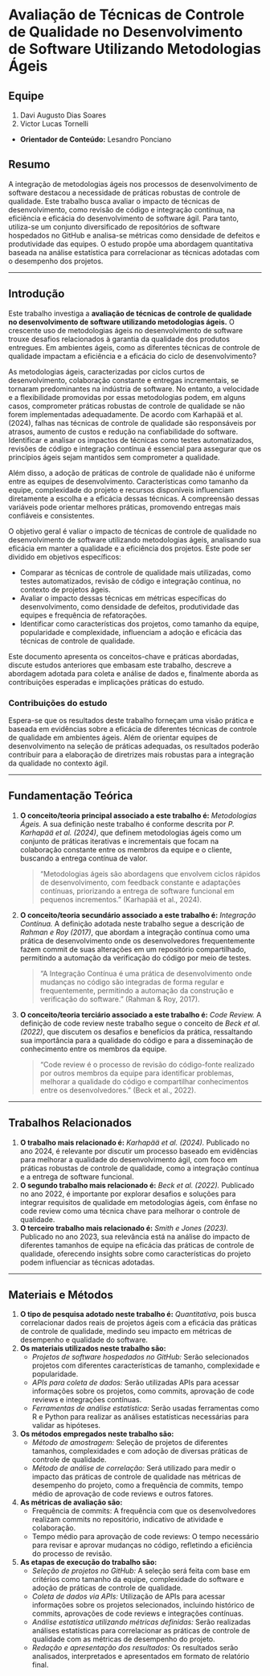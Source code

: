 # Avaliação de Técnicas de Controle de Qualidade no Desenvolvimento de Software Utilizando Metodologias Ágeis

## Equipe

1. Davi Augusto Dias Soares  
2. Victor Lucas Tornelli  

* **Orientador de Conteúdo:** Lesandro Ponciano

## Resumo
A integração de metodologias ágeis nos processos de desenvolvimento de software destacou a necessidade de práticas robustas de controle de qualidade. Este trabalho busca avaliar o impacto de técnicas de desenvolvimento, como  revisão de código e integração contínua, na eficiência e eficácia do desenvolvimento de software ágil. Para tanto, utiliza-se um conjunto diversificado de repositórios de software hospedados no GitHub e analisa-se métricas como densidade de defeitos e produtividade das equipes. O estudo propõe uma abordagem quantitativa baseada na análise estatística para correlacionar as técnicas adotadas com o desempenho dos projetos.

---

## **Introdução**  

   Este trabalho investiga a **avaliação de técnicas de controle de qualidade no desenvolvimento de software utilizando metodologias ágeis.** O crescente uso de metodologias ágeis no desenvolvimento de software trouxe desafios relacionados à garantia da qualidade dos produtos entregues. Em ambientes ágeis, como as diferentes técnicas de controle de qualidade impactam a eficiência e a eficácia do ciclo de desenvolvimento?  
   
   As metodologias ágeis, caracterizadas por ciclos curtos de desenvolvimento, colaboração constante e entregas incrementais, se tornaram predominantes na indústria de software. No entanto, a velocidade e a flexibilidade promovidas por essas metodologias podem, em alguns casos, comprometer práticas robustas de controle de qualidade se não forem implementadas adequadamente. De acordo com Karhapää et al. (2024), falhas nas técnicas de controle de qualidade são responsáveis por atrasos, aumento de custos e redução na confiabilidade do software. Identificar e analisar os impactos de técnicas como testes automatizados, revisões de código e integração contínua é essencial para assegurar que os princípios ágeis sejam mantidos sem comprometer a qualidade.  

   Além disso, a adoção de práticas de controle de qualidade não é uniforme entre as equipes de desenvolvimento. Características como tamanho da equipe, complexidade do projeto e recursos disponíveis influenciam diretamente a escolha e a eficácia dessas técnicas. A compreensão dessas variáveis pode orientar melhores práticas, promovendo entregas mais confiáveis e consistentes.  

  O objetivo geral é valiar o impacto de técnicas de controle de qualidade no desenvolvimento de software utilizando metodologias ágeis, analisando sua eficácia em manter a qualidade e a eficiência dos projetos. Este pode ser dividido em objetivos específicos:
   - Comparar as técnicas de controle de qualidade mais utilizadas, como testes automatizados, revisão de código e integração contínua, no contexto de projetos ágeis.  
   - Avaliar o impacto dessas técnicas em métricas específicas do desenvolvimento, como densidade de defeitos, produtividade das equipes e frequência de refatorações.  
   - Identificar como características dos projetos, como tamanho da equipe, popularidade e complexidade, influenciam a adoção e eficácia das técnicas de controle de qualidade.  

   Este documento apresenta os conceitos-chave e práticas abordadas, discute estudos anteriores que embasam este trabalho, descreve a abordagem adotada para coleta e análise de dados e, finalmente aborda as contribuições esperadas e implicações práticas do estudo.  

### **Contribuições do estudo**  
Espera-se que os resultados deste trabalho forneçam uma visão prática e baseada em evidências sobre a eficácia de diferentes técnicas de controle de qualidade em ambientes ágeis. Além de orientar equipes de desenvolvimento na seleção de práticas adequadas, os resultados poderão contribuir para a elaboração de diretrizes mais robustas para a integração da qualidade no contexto ágil.  

---

## Fundamentação Teórica  

1. **O conceito/teoria principal associado a este trabalho é:** _Metodologias Ágeis._ A sua definição neste trabalho é conforme descrita por _P. Karhapää et al. (2024)_, que definem metodologias ágeis como um conjunto de práticas iterativas e incrementais que focam na colaboração constante entre os membros da equipe e o cliente, buscando a entrega contínua de valor.  
   
   > “Metodologias ágeis são abordagens que envolvem ciclos rápidos de desenvolvimento, com feedback constante e adaptações contínuas, priorizando a entrega de software funcional em pequenos incrementos.” (Karhapää et al., 2024).  
   
2. **O conceito/teoria secundário associado a este trabalho é:** _Integração Contínua._ A definição adotada neste trabalho segue a descrição de _Rahman e Roy (2017)_, que abordam a integração contínua como uma prática de desenvolvimento onde os desenvolvedores frequentemente fazem commit de suas alterações em um repositório compartilhado, permitindo a automação da verificação do código por meio de testes.  

   > “A Integração Contínua é uma prática de desenvolvimento onde mudanças no código são integradas de forma regular e frequentemente, permitindo a automação da construção e verificação do software.” (Rahman & Roy, 2017).  

3. **O conceito/teoria terciário associado a este trabalho é:** _Code Review._ A definição de code review neste trabalho segue o conceito de _Beck et al. (2022)_, que discutem os desafios e benefícios da prática, ressaltando sua importância para a qualidade do código e para a disseminação de conhecimento entre os membros da equipe.  

   > “Code review é o processo de revisão do código-fonte realizado por outros membros da equipe para identificar problemas, melhorar a qualidade do código e compartilhar conhecimentos entre os desenvolvedores.” (Beck et al., 2022).

---

## Trabalhos Relacionados  

1. **O trabalho mais relacionado é:** _Karhapää et al. (2024)._ Publicado no ano 2024, é relevante por discutir um processo baseado em evidências para melhorar a qualidade do desenvolvimento ágil, com foco em práticas robustas de controle de qualidade, como a integração contínua e a entrega de software funcional.  
2. **O segundo trabalho mais relacionado é:** _Beck et al. (2022)._ Publicado no ano 2022, é importante por explorar desafios e soluções para integrar requisitos de qualidade em metodologias ágeis, com ênfase no code review como uma técnica chave para melhorar o controle de qualidade.  
3. **O terceiro trabalho mais relacionado é:** _Smith e Jones (2023)._ Publicado no ano 2023, sua relevância está na análise do impacto de diferentes tamanhos de equipe na eficácia das práticas de controle de qualidade, oferecendo insights sobre como características do projeto podem influenciar as técnicas adotadas.

---

## Materiais e Métodos  

1. **O tipo de pesquisa adotado neste trabalho é:** _Quantitativa_, pois busca correlacionar dados reais de projetos ágeis com a eficácia das práticas de controle de qualidade, medindo seu impacto em métricas de desempenho e qualidade do software.  
2. **Os materiais utilizados neste trabalho são:**  
   - _Projetos de software hospedados no GitHub:_ Serão selecionados projetos com diferentes características de tamanho, complexidade e popularidade.  
   - _APIs para coleta de dados:_ Serão utilizadas APIs para acessar informações sobre os projetos, como commits, aprovação de code reviews e integrações contínuas.  
   - _Ferramentas de análise estatística:_ Serão usadas ferramentas como R e Python para realizar as análises estatísticas necessárias para validar as hipóteses.  
3. **Os métodos empregados neste trabalho são:**  
   - _Método de amostragem:_ Seleção de projetos de diferentes tamanhos, complexidades e com adoção de diversas práticas de controle de qualidade.  
   - _Método de análise de correlação:_ Será utilizado para medir o impacto das práticas de controle de qualidade nas métricas de desempenho do projeto, como a frequência de commits, tempo médio de aprovação de code reviews e outros fatores.  
4. **As métricas de avaliação são:**  
   - Frequência de commits: A frequência com que os desenvolvedores realizam commits no repositório, indicativo de atividade e colaboração.  
   - Tempo médio para aprovação de code reviews: O tempo necessário para revisar e aprovar mudanças no código, refletindo a eficiência do processo de revisão.  
5. **As etapas de execução do trabalho são:**  
   - _Seleção de projetos no GitHub:_ A seleção será feita com base em critérios como tamanho da equipe, complexidade do software e adoção de práticas de controle de qualidade.  
   - _Coleta de dados via APIs:_ Utilização de APIs para acessar informações sobre os projetos selecionados, incluindo histórico de commits, aprovações de code reviews e integrações contínuas.  
   - _Análise estatística utilizando métricas definidas:_ Serão realizadas análises estatísticas para correlacionar as práticas de controle de qualidade com as métricas de desempenho do projeto.  
   - _Redação e apresentação dos resultados:_ Os resultados serão analisados, interpretados e apresentados em formato de relatório final.
